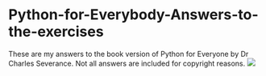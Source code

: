 # Python-for-Everybody-Answers-to-the-exercises
These are my answers to the book version of Python for Everyone by Dr Charles Severance.
Not all answers are included for copyright reasons.
![](images/python_readme_image)
<!-- Commons:Deletion_requests/File:Python_logo.svg, https://www.python.org/psf/trademarks/. https://www.python.org/psf/trademarks-faq/ -->
